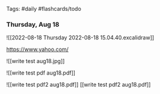 Tags: #daily #flashcards/todo

### Thursday, Aug 18

![[2022-08-18 Thursday 2022-08-18 15.04.40.excalidraw]]


https://www.yahoo.com/


![[write test aug18.jpg]]

![[write test pdf aug18.pdf]]

![[write test pdf2 aug18.pdf]] [[write test pdf2 aug18.pdf]]

